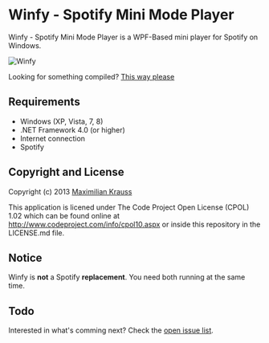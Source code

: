 Winfy - Spotify Mini Mode Player
=====

Winfy - Spotify Mini Mode Player is a WPF-Based mini player for Spotify on Windows.

![Winfy](http://f.cl.ly/items/1f0N2K2z1K2Y3L042C3G/Winfy.png)

Looking for something compiled? [This way please](http://krausshq.com/projects/Winfy)

## Requirements
* Windows (XP, Vista, 7, 8)
* .NET Framework 4.0 (or higher)
* Internet connection
* Spotify

## Copyright and License
Copyright (c) 2013 [Maximilian Krauss](http://krausshq.com)

This application is licened under The Code Project Open License (CPOL) 1.02 which can be found online at <http://www.codeproject.com/info/cpol10.aspx> or inside this repository in the LICENSE.md file.

## Notice
Winfy is **not** a Spotify **replacement**. You need both running at the same time.

## Todo
Interested in what's comming next? Check the [open issue list](https://github.com/maximilian-krauss/Winfy/issues?state=open).
